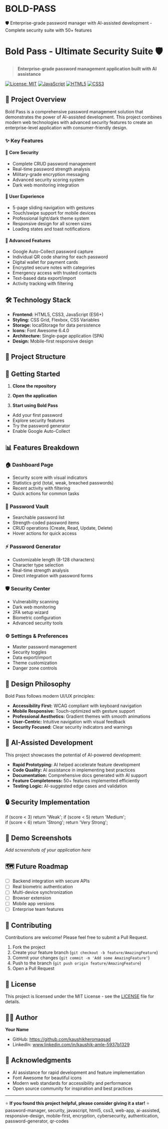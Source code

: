# BOLD-PASS
🛡️ Enterprise-grade password manager with AI-assisted development - Complete security suite with 50+ features
# Bold Pass - Ultimate Security Suite 🛡️

> **Enterprise-grade password management application built with AI assistance**

[![License: MIT](https://img.shields.io/badge/License-MIT-yellow.svg)](https://opensource.org/licenses/MIT)
[![JavaScript](https://img.shields.io/badge/JavaScript-ES6+-blue.svg)](https://www.javascript.com/)
[![HTML5](https://img.shields.io/badge/HTML5-E34F26?style=flat&logo=html5&logoColor=white)](https://html.spec.whatwg.org/)
[![CSS3](https://img.shields.io/badge/CSS3-1572B6?style=flat&logo=css3&logoColor=white)](https://www.w3.org/Style/CSS/)

## 🎯 **Project Overview**

Bold Pass is a comprehensive password management solution that demonstrates the power of AI-assisted development. This project combines modern web technologies with advanced security features to create an enterprise-level application with consumer-friendly design.

### ✨ **Key Features**

#### 🔐 **Core Security**
- Complete CRUD password management
- Real-time password strength analysis
- Military-grade encryption messaging
- Advanced security scoring system
- Dark web monitoring integration

#### 📱 **User Experience** 
- 5-page sliding navigation with gestures
- Touch/swipe support for mobile devices
- Professional light/dark theme system
- Responsive design for all screen sizes
- Loading states and toast notifications

#### 🚀 **Advanced Features**
- Google Auto-Collect password capture
- Individual QR code sharing for each password
- Digital wallet for payment cards
- Encrypted secure notes with categories
- Emergency access with trusted contacts
- Text-based data export/import
- Activity tracking with filtering

## 🛠️ **Technology Stack**

- **Frontend:** HTML5, CSS3, JavaScript (ES6+)
- **Styling:** CSS Grid, Flexbox, CSS Variables
- **Storage:** localStorage for data persistence  
- **Icons:** Font Awesome 6.4.0
- **Architecture:** Single-page application (SPA)
- **Design:** Mobile-first responsive design

## 📁 **Project Structure**

## 🚀 **Getting Started**

1. **Clone the repository**

2. **Open the application**

3. **Start using Bold Pass**
- Add your first password
- Explore security features
- Try the password generator
- Enable Google Auto-Collect

## 📊 **Features Breakdown**

### 🏠 **Dashboard Page**
- Security score with visual indicators
- Statistics grid (total, weak, breached passwords)
- Recent activity with filtering
- Quick actions for common tasks

### 🔑 **Password Vault** 
- Searchable password list
- Strength-coded password items
- CRUD operations (Create, Read, Update, Delete)
- Hover actions for quick access

### ⚡ **Password Generator**
- Customizable length (8-128 characters)
- Character type selection
- Real-time strength analysis
- Direct integration with password forms

### 🛡️ **Security Center**
- Vulnerability scanning
- Dark web monitoring
- 2FA setup wizard
- Biometric configuration
- Advanced security tools

### ⚙️ **Settings & Preferences**
- Master password management
- Security toggles
- Data export/import
- Theme customization
- Danger zone controls

## 🎨 **Design Philosophy**

Bold Pass follows modern UI/UX principles:

- **Accessibility First:** WCAG compliant with keyboard navigation
- **Mobile Responsive:** Touch-optimized with gesture support
- **Professional Aesthetics:** Gradient themes with smooth animations
- **User-Centric:** Intuitive navigation with visual feedback
- **Security Focused:** Clear security indicators and warnings

## 🤖 **AI-Assisted Development**

This project showcases the potential of AI-powered development:

- **Rapid Prototyping:** AI helped accelerate feature development
- **Code Quality:** AI assistance in implementing best practices
- **Documentation:** Comprehensive docs generated with AI support
- **Feature Completeness:** 50+ features implemented efficiently
- **Testing Logic:** AI-suggested edge cases and validation

## 🔒 **Security Implementation**
if (score < 3) return 'Weak';
if (score < 5) return 'Medium';  
if (score < 6) return 'Strong';
return 'Very Strong';

## 📱 **Demo Screenshots**

*Add screenshots of your application here*

## 🗺️ **Future Roadmap**

- [ ] Backend integration with secure APIs
- [ ] Real biometric authentication
- [ ] Multi-device synchronization  
- [ ] Browser extension
- [ ] Mobile app versions
- [ ] Enterprise team features

## 🤝 **Contributing**

Contributions are welcome! Please feel free to submit a Pull Request.

1. Fork the project
2. Create your feature branch (`git checkout -b feature/AmazingFeature`)
3. Commit your changes (`git commit -m 'Add some AmazingFeature'`)
4. Push to the branch (`git push origin feature/AmazingFeature`)
5. Open a Pull Request

## 📄 **License**

This project is licensed under the MIT License - see the [LICENSE](LICENSE) file for details.

## 👨‍💻 **Author**

**Your Name**
- GitHub: https://github.com/kaushikheromaqsad
- LinkedIn: www.linkedin.com/in/kaushik-amle-5937b1329

## 🙏 **Acknowledgments**

- AI assistance for rapid development and feature implementation
- Font Awesome for beautiful icons
- Modern web standards for accessibility and performance
- Open source community for inspiration and best practices

---

⭐ **If you found this project helpful, please consider giving it a star!** ⭐
password-manager, security, javascript, html5, css3, web-app, 
ai-assisted, responsive-design, mobile-first, encryption, 
cybersecurity, authentication, password-generator, qr-codes


